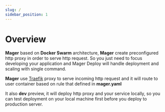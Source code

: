 ```yaml
---
slug: /
sidebar_position: 1
---
```


# Overview

**Mager** based on **Docker Swarm** architecture, **Mager** create preconfigured http proxy in order to serve http request.
So you just need to focus developing your application and Mager Deploy will handle deployment and scaling with single command.

**Mager** use [Traefik](https://traefik.io/) proxy to serve incoming http request and it will route to user container based on rule that defined in **mager.yaml**

It also **dev** preview, it will deploy http proxy and your service locally, so you can test deployment on your local machine first before you deploy to production server.
